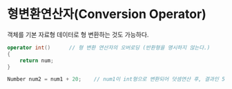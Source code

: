 # 형변환연산자(Conversion Operator)

객체를 기본 자료형 데이터로 형 변환하는 것도 가능하다.

```cpp
operator int()      // 형 변환 연산자의 오버로딩 (반환형을 명시하지 않는다.)
{
    return num;
}

Number num2 = num1 + 20;    // num1이 int형으로 변환되어 덧셈연산 후, 결과인 50에 대한 임시객체가 생성되어 대입연산이 진행된다.
```
